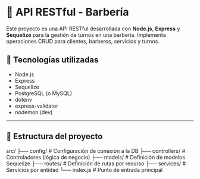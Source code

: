 # 💈 API RESTful - Barbería

Este proyecto es una API RESTful desarrollada con **Node.js**, **Express** y **Sequelize** para la gestión de turnos en una barbería. Implementa operaciones CRUD para clientes, barberos, servicios y turnos.

## 🧱 Tecnologías utilizadas

- Node.js
- Express
- Sequelize
- PostgreSQL (o MySQL)
- dotenv
- express-validator
- nodemon (dev)

---

## 📁 Estructura del proyecto

src/
├── config/ # Configuración de conexión a la DB
├── controllers/ # Controladores (lógica de negocio)
├── models/ # Definición de modelos Sequelize
├── routes/ # Definición de rutas por recurso
├── services/ # Servicios por entidad
└── index.js # Punto de entrada principal